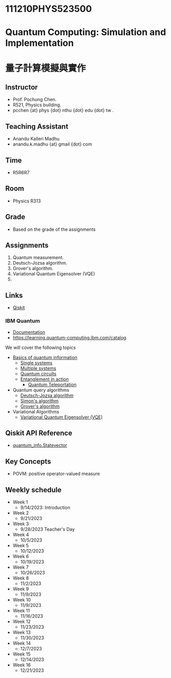 # 111210PHYS523500
# Quantum Computing: Simulation and Implementation
# 量子計算模擬與實作

## Instructor
* Prof. Pochung Chen.
* R521, Physics building.
* pcchen {at} phys {dot} nthu {dot} edu {dot} tw .

## Teaching Assistant
* Anandu Kalleri Madhu
* anandu.k.madhu {at} gmail {dot} com

## Time
* R5R6R7

## Room
* Physics R313

## Grade
* Based on the grade of the assignments

## Assignments
1. Quantum measurement.
1. Deutsch-Jozsa algorithm.
1. Grover's algorithm.
1. Variational Quantum Eigensolver (VQE)
1.

## Links
* [Qiskit](https://qiskit.org/)

### IBM Quantum
* [Documentation](https://docs.quantum-computing.ibm.com/)
* https://learning.quantum-computing.ibm.com/catalog

We will cover the following topics
* [Basics of quantum information](https://learning.quantum-computing.ibm.com/course/basics-of-quantum-information)
  * [Single systems](https://learning.quantum-computing.ibm.com/course/basics-of-quantum-information/single-systems)
  * [Multiple systems](https://learning.quantum-computing.ibm.com/course/basics-of-quantum-information/multiple-systems)
  * [Quantum circuits](https://learning.quantum-computing.ibm.com/course/basics-of-quantum-information/quantum-circuits)
  * [Entanglement in action](https://learning.quantum-computing.ibm.com/course/basics-of-quantum-information/entanglement-in-action)
    * [Quantum Teleportation](https://learning.quantum-computing.ibm.com/course/basics-of-quantum-information/entanglement-in-action#teleportation)
* Quantum query algorithms
  * [Deutsch-Jozsa algorithm](https://learning.quantum-computing.ibm.com/course/fundamentals-of-quantum-algorithms/quantum-query-algorithms#the-deutsch-jozsa-algorithm)
  * [Simon's algorithm](https://learning.quantum-computing.ibm.com/course/fundamentals-of-quantum-algorithms/quantum-query-algorithms#simons-algorithm)
  * [Grover's algorithm](https://learning.quantum-computing.ibm.com/course/fundamentals-of-quantum-algorithms/grovers-algorithm)
* Variational Algorithms
  * [Variational Quantum Eigensolver (VQE)](https://learning.quantum-computing.ibm.com/tutorial/variational-quantum-eigensolver-using-estimator-primitive-and-sessions)


## Qiskit API Reference
* [quantum_info.Statevector](https://docs.quantum-computing.ibm.com/api/qiskit/qiskit.quantum_info.Statevector)

## Key Concepts
* POVM: positive operator-valued measure


## Weekly schedule
* Week 1
  * 9/14/2023: Introduction
* Week 2
  * 9/21/2023
* Week 3
  * 9/28/2023 Teacher's Day
* Week 4
  * 10/5/2023
* Week 5
  * 10/12/2023
* Week 6
  * 10/19/2023
* Week 7
  * 10/26/2023
* Week 8
  * 11/2/2023
* Week 9
  * 11/9/2023
* Week 10
  * 11/9/2023
* Week 11
  * 11/16/2023
* Week 12
  * 11/23/2023
* Week 13
  * 11/30/2023
* Week 14
  * 12/7/2023
* Week 15
  * 12/14/2023
* Week 16
  * 12/21/2023
